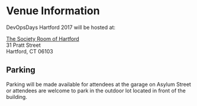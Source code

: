 # Venue Information

DevOpsDays Hartford 2017 will be hosted at:

[The Society Room of Hartford](http://www.hartfordsocietyroom.com/)  
31 Pratt Street  
Hartford, CT 06103

## Parking

Parking will be made available for attendees at the garage on Asylum Street or attendees are welcome to park in the outdoor lot located in front of the building. 
